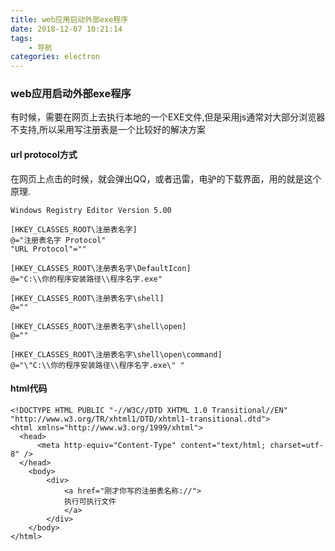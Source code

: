 ```yaml
---
title: web应用启动外部exe程序
date: 2018-12-07 10:21:14
tags:
	- 导航
categories: electron
---
```


### web应用启动外部exe程序

有时候，需要在网页上去执行本地的一个EXE文件,但是采用js通常对大部分浏览器不支持,所以采用写注册表是一个比较好的解决方案


#### url protocol方式

在网页上点击的时候，就会弹出QQ，或者迅雷，电驴的下载界面，用的就是这个原理.

	Windows Registry Editor Version 5.00
	
	[HKEY_CLASSES_ROOT\注册表名字]
	@="注册表名字 Protocol"
	"URL Protocol"=""
	
	[HKEY_CLASSES_ROOT\注册表名字\DefaultIcon]
	@="C:\\你的程序安装路径\\程序名字.exe"
	
	[HKEY_CLASSES_ROOT\注册表名字\shell]
	@=""
	
	[HKEY_CLASSES_ROOT\注册表名字\shell\open]
	@=""
	
	[HKEY_CLASSES_ROOT\注册表名字\shell\open\command]
	@="\"C:\\你的程序安装路径\\程序名字.exe\" "


#### html代码

	<!DOCTYPE HTML PUBLIC "-//W3C//DTD XHTML 1.0 Transitional//EN" "http://www.w3.org/TR/xhtml1/DTD/xhtml1-transitional.dtd">
	<html xmlns="http://www.w3.org/1999/xhtml">
	  <head>
	      <meta http-equiv="Content-Type" content="text/html; charset=utf-8" />
	  </head>
	    <body>
	        <div>
	            <a href="刚才你写的注册表名称://">
	            执行可执行文件
	            </a>
	        </div>
	    </body>
	</html>